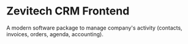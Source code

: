 # Zevitech CRM Frontend

A modern software package to manage company's activity (contacts, invoices, orders, agenda, accounting).
